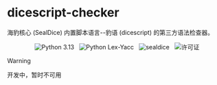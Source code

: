 # dicescript-checker
海豹核心 (SealDice) 内置脚本语言--豹语 (dicescript) 的第三方语法检查器。

<p align="center">
  <img alt="Python 3.13" src="https://img.shields.io/badge/Python-3.13-blue?style=flat&logo=python">
  <img alt="Python Lex-Yacc" src="https://img.shields.io/badge/Python Lex--Yacc-v3.11-green?style=flat&logo=python">
  <img alt="sealdice" src="https://img.shields.io/badge/sealdice-dicescript-red?style=flat&logo=github">
  <img alt="许可证" src="https://img.shields.io/badge/许可证-MIT-yellow?style=flat&logo=Open%20Source%20Initiative">
</p>

> [!WARNING]
> 开发中，暂时不可用

